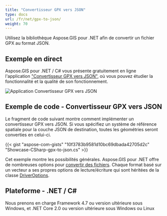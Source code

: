 ```yaml
---
title: "Convertisseur GPX vers JSON"
type: docs
url: /fr/net/gpx-to-json/
weight: 70
---
```


Utilisez la bibliothèque Aspose.GIS pour .NET afin de convertir un fichier GPX au format JSON.

## **Exemple en direct**

Aspose.GIS pour .NET / C# vous présente gratuitement en ligne l'application ["Convertisseur GPX vers JSON"](https://products.aspose.app/gis/conversion/gpx-to-json), où vous pouvez étudier la fonctionnalité et la qualité de son fonctionnement.

![Application Convertisseur GPX vers JSON](conversion.png)

## **Exemple de code - Convertisseur GPX vers JSON**

Le fragment de code suivant montre comment implémenter un convertisseur GPX vers JSON. Si vous spécifiez un système de référence spatiale pour la couche JSON de destination, toutes les géométries seront converties en celui-ci. 

{{< gist "aspose-com-gists" "10f3783b9581d10bc69dbada42705d2c" "Showcase-CSharp-gpx-to-json.cs" >}}

Cet exemple montre les possibilités générales. Aspose.GIS pour .NET offre de nombreuses options pour [convertir des fichiers](https://docs.aspose.com/gis/net/vector-layers/). Chaque format basé sur un vecteur a ses propres options de lecture/écriture qui sont héritées de la classe [DriverOptions](https://reference.aspose.com/gis/net/aspose.gis/driveroptions).

## **Plateforme - .NET / C#**

Nous prenons en charge Framework 4.7 ou version ultérieure sous Windows, et .NET Core 2.0 ou version ultérieure sous Windows ou Linux
